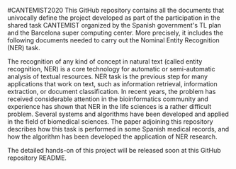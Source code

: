 #CANTEMIST2020
This GitHub repository contains all the documents that univocally define the project developed as part of the participation in the shared task CANTEMIST organized by the Spanish government's TL plan and the Barcelona super computing center. More precisely, it includes the following documents needed to carry out the Nominal Entity Recognition (NER) task.


The recognition of any kind of concept in natural text (called entity recognition, NER) is a core technology for automatic or semi-automatic analysis of textual resources. NER task is the previous step for many applications that work on text, such as information retrieval, information extraction, or document classification. In recent years, the problem has received considerable attention in the bioinformatics community and experience has shown that NER in the life sciences is a rather difficult problem. Several systems and algorithms have been developed and applied in the field of biomedical sciences. The paper adjoining this repository describes how this task is performed in some Spanish medical records, and how the algorithm has been developed the application of NER research.

The detailed hands-on of this project will be released soon at this GitHub repository README.

